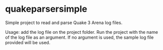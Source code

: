 # quakeparsersimple

Simple project to read and parse Quake 3 Arena log files.

Usage: add the log file on the project folder. Run the project with the name of the log file as an argument. If no argument is used, the sample log file provided will be used.

